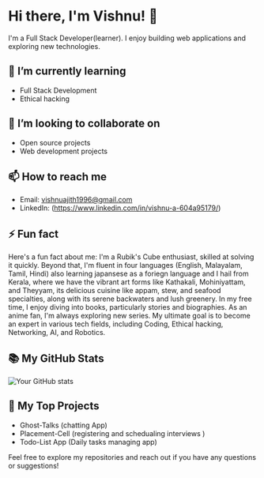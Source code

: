 # Hi there, I'm Vishnu! 👋

I'm a Full Stack Developer(learner). I enjoy building web applications and exploring new technologies.


## 🌱 I’m currently learning

- Full Stack Development
- Ethical hacking 

## 👯 I’m looking to collaborate on

- Open source projects
- Web development projects

## 📫 How to reach me

- Email: vishnuajith1996@gmail.com
- LinkedIn: (https://www.linkedin.com/in/vishnu-a-604a95179/)

## ⚡ Fun fact

Here's a fun fact about me: I'm a Rubik's Cube enthusiast, skilled at solving it quickly. 
Beyond that, I'm fluent in four languages (English, Malayalam, Tamil, Hindi) also learning japansese 
as a foriegn language and I hail from Kerala, where we have the vibrant art forms like Kathakali, Mohiniyattam,
and Theyyam, its delicious cuisine like appam, stew, and seafood specialties, along with its serene backwaters and lush greenery. 
In my free time, I enjoy diving into books, particularly stories and biographies. 
As an anime fan, I'm always exploring new series. 
My ultimate goal is to become an expert in various tech fields, 
including Coding, Ethical hacking, Networking, AI, and Robotics.

## 📚 My GitHub Stats

![Your GitHub stats](https://github-readme-stats.vercel.app/api?username=your_username&show_icons=true&theme=radical)

## 🚀 My Top Projects

- Ghost-Talks (chatting App)
- Placement-Cell (registering and schedualing interviews )
- Todo-List App (Daily tasks managing app)

Feel free to explore my repositories and reach out if you have any questions or suggestions!

